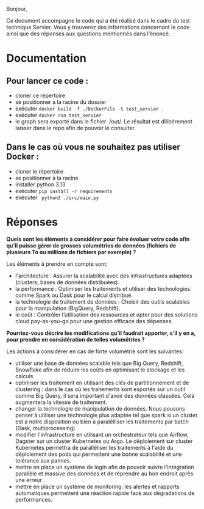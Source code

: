 Bonjour, 

Ce document accompagne le code qui a été réalisé dans le cadre du test technique Servier. Vous y trouverez des informations concernant le code ainsi que des réponses aux questions mentionnés dans l'énoncé. 

# Documentation 

## Pour lancer ce code :
- cloner ce répertoire
- se positionner à la racine du dossier
- exécuter `docker build -f ./DockerFile -t test_servier .`
- exécuter `docker run test_servier`
- le graph sera exporté dans le fichier ./out/. Le résultat est dilibérement laisser dans le repo afin de pouvoir le consulter.

## Dans le cas où vous ne souhaitez pas utiliser Docker :
- cloner le répertoire
- se positionner à la racine
- installer python 3.13
- exécuter `pip install -r requirements`
- exécuter ` python3 ./src/main.py`

# Réponses

**Quels sont les éléments à considérer pour faire évoluer votre code afin qu’il puisse gérer de grosses
volumétries de données (fichiers de plusieurs To ou millions de fichiers par exemple) ?**

Les éléments à prendre en compte sont:
- l'architecture : Assurer la scalabilité avec des infrastructures adaptées (clusters, bases de données distribuées).
- la performance : Optimiser les traitements et utiliser des technologies comme Spark ou Dask pour le calcul distribué.
- la technologie de traitement de données : Choisir des outils scalables pour la manipulation (BigQuery, Redshift).
- le coût : Contrôler l’utilisation des ressources et opter pour des solutions cloud pay-as-you-go pour une gestion efficace des dépenses.

**Pourriez-vous décrire les modifications qu’il faudrait apporter, s’il y en a, pour prendre en considération de
telles volumétries ?**

Les actions à considérer en cas de forte volumétrie sont les suivantes:
- utiliser une base de données scalable tels que Big Query, Redshift, Snowflake afin de réduire les coûts en optimisant le stockage et les calculs
- optimiser les traitement en utilisant des clés de partitionnement et de clustering : dans le cas où les traitements sont exportés sur un outil comme Big Query, il sera important d'avoir des données classées. Celà augmentera la vitesse de traitement.
- changer la technologie de manipulation de données. Nous pouvons penser à utiliser une technologie plus adaptée tel que spark si un cluster est à notre disposition ou bien à paralélliser les traitements par batch (Dask, multiprocessing)
- modifier l'infrastructure en utilisant un orchestrateur tels que Airflow, Dagster sur un cluster Kubernetes ou Argo. Le déploiement sur cluster Kubernetes permettra de paralléliser les traitements à l'aide du déploiement des pods qui permettent une bonne scalabilité et une tolérance aux pannes.
- mettre en place un système de login afin de pouvoir suivre l'intégration parallèle et massive des données et de réprendre au bon endroit après une erreur.
- mettre en place un système de monitoring: les alertes et rapports automatiques permettent une réaction rapide face aux dégradations de performances.
